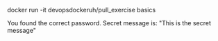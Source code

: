 docker run -it devopsdockeruh/pull_exercise
basics

You found the correct password. Secret message is:
"This is the secret message"
